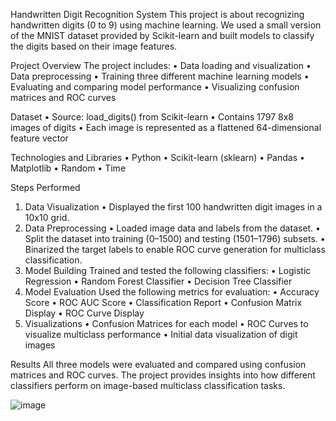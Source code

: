 Handwritten Digit Recognition System
This project is about recognizing handwritten digits (0 to 9) using machine learning. We used a small version of the MNIST dataset provided by Scikit-learn and built models to classify the digits based on their image features.

Project Overview
The project includes:
•	Data loading and visualization
•	Data preprocessing
•	Training three different machine learning models
•	Evaluating and comparing model performance
•	Visualizing confusion matrices and ROC curves

Dataset
•	Source: load_digits() from Scikit-learn
•	Contains 1797 8x8 images of digits
•	Each image is represented as a flattened 64-dimensional feature vector

Technologies and Libraries
•	Python
•	Scikit-learn (sklearn)
•	Pandas
•	Matplotlib
•	Random
•	Time

Steps Performed
1. Data Visualization
•	Displayed the first 100 handwritten digit images in a 10x10 grid.
2. Data Preprocessing
•	Loaded image data and labels from the dataset.
•	Split the dataset into training (0–1500) and testing (1501–1796) subsets.
•	Binarized the target labels to enable ROC curve generation for multiclass classification.
3. Model Building
Trained and tested the following classifiers:
•	Logistic Regression
•	Random Forest Classifier
•	Decision Tree Classifier
4. Model Evaluation
Used the following metrics for evaluation:
•	Accuracy Score
•	ROC AUC Score
•	Classification Report
•	Confusion Matrix Display
•	ROC Curve Display
5. Visualizations
•	Confusion Matrices for each model
•	ROC Curves to visualize multiclass performance
•	Initial data visualization of digit images

Results
All three models were evaluated and compared using confusion matrices and ROC curves. The project provides insights into how different classifiers perform on image-based multiclass classification tasks.

![image](https://github.com/user-attachments/assets/23db7f7d-ea46-4fc1-80d8-22b0cbcb496f)
